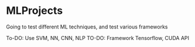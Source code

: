 # MLProjects
Going to test different ML techniques, and test various frameworks 

To-DO: Use SVM, NN, CNN, NLP 
TO-DO: Framework Tensorflow, CUDA API 
